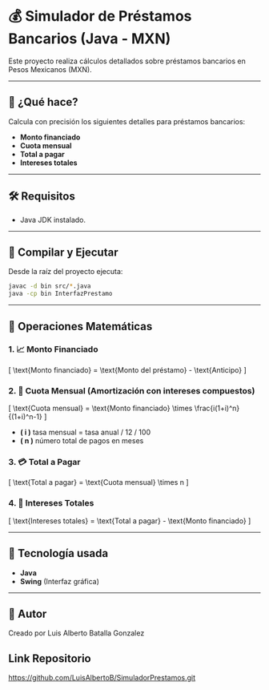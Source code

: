 # 💰 Simulador de Préstamos Bancarios (Java - MXN)

Este proyecto realiza cálculos detallados sobre préstamos bancarios en Pesos Mexicanos (MXN). 

---

## 🚀 ¿Qué hace?

Calcula con precisión los siguientes detalles para préstamos bancarios:

- **Monto financiado**
- **Cuota mensual**
- **Total a pagar**
- **Intereses totales**

---

## 🛠️ Requisitos

- Java JDK instalado.

---

## 📌 Compilar y Ejecutar

Desde la raíz del proyecto ejecuta:

```bash
javac -d bin src/*.java
java -cp bin InterfazPrestamo
```

---

## 🧮 Operaciones Matemáticas

### 1. 📈 Monto Financiado

\[
\text{Monto financiado} = \text{Monto del préstamo} - \text{Anticipo}
\]

### 2. 📅 Cuota Mensual (Amortización con intereses compuestos)

\[
\text{Cuota mensual} = \text{Monto financiado} \times \frac{i(1+i)^n}{(1+i)^n-1}
\]

- **\( i \)** tasa mensual = tasa anual / 12 / 100
- **\( n \)** número total de pagos en meses

### 3. 💳 Total a Pagar

\[
\text{Total a pagar} = \text{Cuota mensual} \times n
\]

### 4. 💸 Intereses Totales

\[
\text{Intereses totales} = \text{Total a pagar} - \text{Monto financiado}
\]

---

## 📖 Tecnología usada

- **Java**
- **Swing** (Interfaz gráfica)

---

## 👤 Autor

Creado por Luis Alberto Batalla Gonzalez

## Link Repositorio

https://github.com/LuisAlbertoB/SimuladorPrestamos.git
